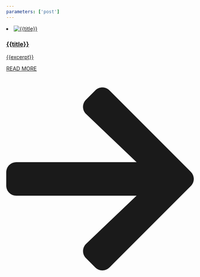 ```yaml
---
parameters: ['post']
---
```


<li>
  <a href="/blog/{{slug.current}}/" title="{{title}}">
    <img src="{{coverImage.asset.url}}" alt="{{title}}"/>
    <main>
      <h3>{{title}}</h3>
      <p>{{excerpt}}</p>
    </main>
    <footer>
      READ MORE
      <span class="svg-icon">
        <svg class="fill" xmlns = "http://www.w3.org/2000/svg" viewBox = "0 0 448 512" >
          <path
            fill="currentColor"
            d="M190.5 66.9l22.2-22.2c9.4-9.4 24.6-9.4 33.9 0L441 239c9.4 9.4 9.4 24.6 0 33.9L246.6 467.3c-9.4 9.4-24.6 9.4-33.9 0l-22.2-22.2c-9.5-9.5-9.3-25 .4-34.3L311.4 296H24c-13.3 0-24-10.7-24-24v-32c0-13.3 10.7-24 24-24h287.4L190.9 101.2c-9.8-9.3-10-24.8-.4-34.3z"
          ></path>
        </svg>
      </span>
    </footer>
  </a>
</li>
